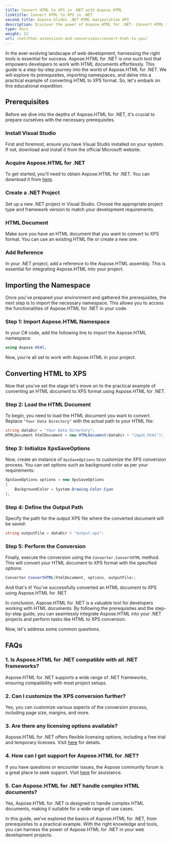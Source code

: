 ```yaml
---
title: Convert HTML to XPS in .NET with Aspose.HTML
linktitle: Convert HTML to XPS in .NET
second_title: Aspose.Slides .NET HTML manipulation API
description: Discover the power of Aspose.HTML for .NET. Convert HTML to XPS effortlessly. Prerequisites, step-by-step guide, and FAQs included.
type: docs
weight: 22
url: /net/html-extensions-and-conversions/convert-html-to-xps/
---
```


In the ever-evolving landscape of web development, harnessing the right tools is essential for success. Aspose.HTML for .NET is one such tool that empowers developers to work with HTML documents effortlessly. This guide is a step-by-step journey into the world of Aspose.HTML for .NET. We will explore its prerequisites, importing namespaces, and delve into a practical example of converting HTML to XPS format. So, let's embark on this educational expedition.

## Prerequisites

Before we dive into the depths of Aspose.HTML for .NET, it's crucial to prepare ourselves with the necessary prerequisites.

### Install Visual Studio

First and foremost, ensure you have Visual Studio installed on your system. If not, download and install it from the official Microsoft website.

### Acquire Aspose.HTML for .NET

To get started, you'll need to obtain Aspose.HTML for .NET. You can download it from [here](https://releases.aspose.com/html/net/).

### Create a .NET Project

Set up a new .NET project in Visual Studio. Choose the appropriate project type and framework version to match your development requirements.

### HTML Document

Make sure you have an HTML document that you want to convert to XPS format. You can use an existing HTML file or create a new one.

### Add Reference

In your .NET project, add a reference to the Aspose.HTML assembly. This is essential for integrating Aspose.HTML into your project.

## Importing the Namespace

Once you've prepared your environment and gathered the prerequisites, the next step is to import the necessary namespace. This allows you to access the functionalities of Aspose.HTML for .NET in your code.

### Step 1: Import Aspose.HTML Namespace

In your C# code, add the following line to import the Aspose.HTML namespace:

```csharp
using Aspose.Html;
```

Now, you're all set to work with Aspose.HTML in your project.

## Converting HTML to XPS

Now that you've set the stage let's move on to the practical example of converting an HTML document to XPS format using Aspose.HTML for .NET.

### Step 2: Load the HTML Document

To begin, you need to load the HTML document you want to convert. Replace `"Your Data Directory"` with the actual path to your HTML file:

```csharp
string dataDir = "Your Data Directory";
HTMLDocument htmlDocument = new HTMLDocument(dataDir + "input.html");
```

### Step 3: Initialize XpsSaveOptions

Now, create an instance of `XpsSaveOptions` to customize the XPS conversion process. You can set options such as background color as per your requirements:

```csharp
XpsSaveOptions options = new XpsSaveOptions
{
    BackgroundColor = System.Drawing.Color.Cyan
};
```

### Step 4: Define the Output Path

Specify the path for the output XPS file where the converted document will be saved:

```csharp
string outputFile = dataDir + "output.xps";
```

### Step 5: Perform the Conversion

Finally, execute the conversion using the `Converter.ConvertHTML` method. This will convert your HTML document to XPS format with the specified options:

```csharp
Converter.ConvertHTML(htmlDocument, options, outputFile);
```

And that's it! You've successfully converted an HTML document to XPS using Aspose.HTML for .NET.

In conclusion, Aspose.HTML for .NET is a valuable tool for developers working with HTML documents. By following the prerequisites and the step-by-step guide, you can seamlessly integrate Aspose.HTML into your .NET projects and perform tasks like HTML to XPS conversion.

Now, let's address some common questions.

## FAQs

### 1. Is Aspose.HTML for .NET compatible with all .NET frameworks?
   Aspose.HTML for .NET supports a wide range of .NET frameworks, ensuring compatibility with most project setups.

### 2. Can I customize the XPS conversion further?
   Yes, you can customize various aspects of the conversion process, including page size, margins, and more.

### 3. Are there any licensing options available?
   Aspose.HTML for .NET offers flexible licensing options, including a free trial and temporary licenses. Visit [here](https://purchase.aspose.com/buy) for details.

### 4. How can I get support for Aspose.HTML for .NET?
   If you have questions or encounter issues, the Aspose community forum is a great place to seek support. Visit [here](https://forum.aspose.com/) for assistance.

### 5. Can Aspose.HTML for .NET handle complex HTML documents?
   Yes, Aspose.HTML for .NET is designed to handle complex HTML documents, making it suitable for a wide range of use cases.

In this guide, we've explored the basics of Aspose.HTML for .NET, from prerequisites to a practical example. With the right knowledge and tools, you can harness the power of Aspose.HTML for .NET in your web development projects.
